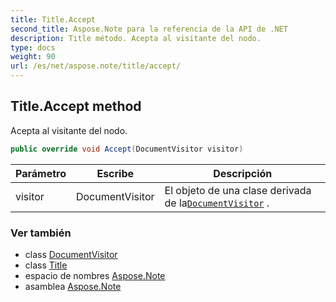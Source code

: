 ```yaml
---
title: Title.Accept
second_title: Aspose.Note para la referencia de la API de .NET
description: Title método. Acepta al visitante del nodo.
type: docs
weight: 90
url: /es/net/aspose.note/title/accept/
---
```

## Title.Accept method

Acepta al visitante del nodo.

```csharp
public override void Accept(DocumentVisitor visitor)
```

| Parámetro | Escribe | Descripción |
| --- | --- | --- |
| visitor | DocumentVisitor | El objeto de una clase derivada de la[`DocumentVisitor`](../../documentvisitor/) . |

### Ver también

* class [DocumentVisitor](../../documentvisitor/)
* class [Title](../)
* espacio de nombres [Aspose.Note](../../title/)
* asamblea [Aspose.Note](../../../)


